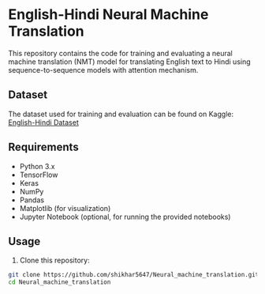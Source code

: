 # English-Hindi Neural Machine Translation

This repository contains the code for training and evaluating a neural machine translation (NMT) model for translating English text to Hindi using sequence-to-sequence models with attention mechanism.

## Dataset

The dataset used for training and evaluation can be found on Kaggle: [English-Hindi Dataset](https://www.kaggle.com/datasets/preetviradiya/english-hindi-dataset)

## Requirements

- Python 3.x
- TensorFlow
- Keras
- NumPy
- Pandas
- Matplotlib (for visualization)
- Jupyter Notebook (optional, for running the provided notebooks)

## Usage

1. Clone this repository:

```bash
git clone https://github.com/shikhar5647/Neural_machine_translation.git
cd Neural_machine_translation

